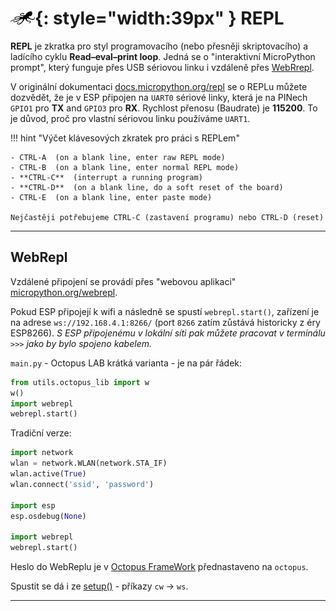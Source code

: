 # ![logo](img/logo_small.png){: style="width:39px" } REPL

**REPL** je zkratka pro styl programovacího (nebo přesněji skriptovacího) a ladícího cyklu **Read–eval–print loop**.
Jedná se o "interaktivní MicroPython prompt", který funguje přes USB sériovou linku i vzdáleně přes [WebRrepl](#webrepl).

V originální dokumentaci [docs.micropython.org/repl](https://docs.micropython.org/en/latest/esp8266/tutorial/repl.html) se o REPLu můžete dozvědět, že je v ESP připojen na `UART0` sériové linky, která je na PINech `GPIO1` pro **TX** and `GPIO3` pro **RX**. Rychlost přenosu (Baudrate) je **115200**. To je důvod, proč pro vlastní sériovou linku používáme `UART1`.

!!! hint "Výčet klávesových zkratek pro práci s REPLem"

    - CTRL-A  (on a blank line, enter raw REPL mode)
    - CTRL-B  (on a blank line, enter normal REPL mode)
    - **CTRL-C**  (interrupt a running program)
    - **CTRL-D**  (on a blank line, do a soft reset of the board)
    - CTRL-E  (on a blank line, enter paste mode)

    Nejčastěji potřebujeme CTRL-C (zastavení programu) nebo CTRL-D (reset)

---

## WebRepl

Vzdálené připojení se provádí přes "webovou aplikaci" [micropython.org/webrepl](https://micropython.org/webrepl/).

Pokud ESP připojejí k wifi a následně se spustí `webrepl.start()`, zařízení je na adrese `ws://192.168.4.1:8266/` (port `8266` zatím zůstává historicky z éry ESP8266).
*S ESP připojenému v lokální síti pak můžete pracovat v terminálu `>>>` jako by bylo spojeno kabelem.*

`main.py` - Octopus LAB krátká varianta - je na pár řádek:

```python
from utils.octopus_lib import w
w()
import webrepl
webrepl.start()
```

Tradiční verze:

```python
import network
wlan = network.WLAN(network.STA_IF)
wlan.active(True)
wlan.connect('ssid', 'password')

import esp
esp.osdebug(None)

import webrepl
webrepl.start()
```

Heslo do WebReplu je v [Octopus FrameWork](/framework) přednastaveno na `octopus`.

Spustit se dá i ze [setup()](/setup/#setup) - příkazy `cw` -> `ws`.

---
